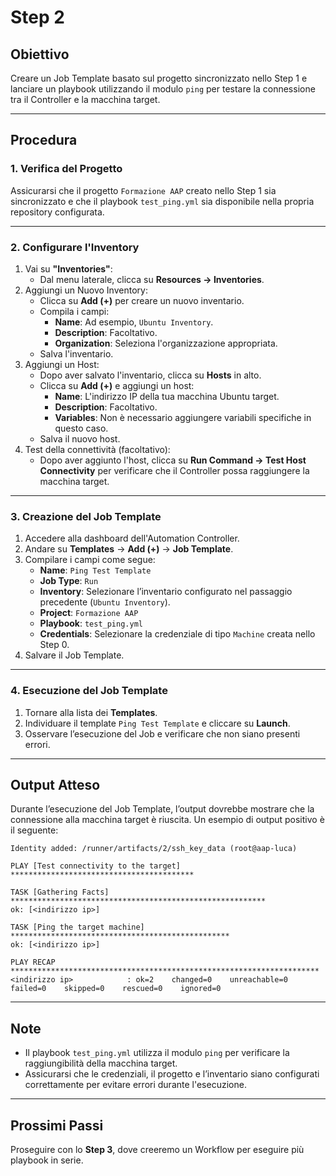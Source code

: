 # Step 2

## Obiettivo
Creare un Job Template basato sul progetto sincronizzato nello Step 1 e lanciare un playbook utilizzando il modulo `ping` per testare la connessione tra il Controller e la macchina target.

---

## Procedura

### 1. Verifica del Progetto
Assicurarsi che il progetto `Formazione AAP` creato nello Step 1 sia sincronizzato e che il playbook `test_ping.yml` sia disponibile nella propria repository configurata.

---

### 2. Configurare l'Inventory
1. Vai su **"Inventories"**:
   - Dal menu laterale, clicca su **Resources → Inventories**.
2. Aggiungi un Nuovo Inventory:
   - Clicca su **Add (+)** per creare un nuovo inventario.
   - Compila i campi:
     - **Name**: Ad esempio, `Ubuntu Inventory`.
     - **Description**: Facoltativo.
     - **Organization**: Seleziona l'organizzazione appropriata.
   - Salva l'inventario.
3. Aggiungi un Host:
   - Dopo aver salvato l'inventario, clicca su **Hosts** in alto.
   - Clicca su **Add (+)** e aggiungi un host:
     - **Name**: L'indirizzo IP della tua macchina Ubuntu target.
     - **Description**: Facoltativo.
     - **Variables**: Non è necessario aggiungere variabili specifiche in questo caso.
   - Salva il nuovo host.
4. Test della connettività (facoltativo):
   - Dopo aver aggiunto l'host, clicca su **Run Command → Test Host Connectivity** per verificare che il Controller possa raggiungere la macchina target.

---

### 3. Creazione del Job Template
1. Accedere alla dashboard dell'Automation Controller.
2. Andare su **Templates** → **Add (+)** → **Job Template**.
3. Compilare i campi come segue:
   - **Name**: `Ping Test Template`
   - **Job Type**: `Run`
   - **Inventory**: Selezionare l’inventario configurato nel passaggio precedente (`Ubuntu Inventory`).
   - **Project**: `Formazione AAP`
   - **Playbook**: `test_ping.yml`
   - **Credentials**: Selezionare la credenziale di tipo `Machine` creata nello Step 0.
4. Salvare il Job Template.

---

### 4. Esecuzione del Job Template
1. Tornare alla lista dei **Templates**.
2. Individuare il template `Ping Test Template` e cliccare su **Launch**.
3. Osservare l’esecuzione del Job e verificare che non siano presenti errori.

---

## Output Atteso
Durante l’esecuzione del Job Template, l’output dovrebbe mostrare che la connessione alla macchina target è riuscita. Un esempio di output positivo è il seguente:
```plaintext
Identity added: /runner/artifacts/2/ssh_key_data (root@aap-luca)

PLAY [Test connectivity to the target] *****************************************

TASK [Gathering Facts] *********************************************************
ok: [<indirizzo ip>]

TASK [Ping the target machine] *************************************************
ok: [<indirizzo ip>]

PLAY RECAP *********************************************************************
<indirizzo ip>            : ok=2    changed=0    unreachable=0    failed=0    skipped=0    rescued=0    ignored=0   
```

---

## Note
- Il playbook `test_ping.yml` utilizza il modulo `ping` per verificare la raggiungibilità della macchina target.
- Assicurarsi che le credenziali, il progetto e l’inventario siano configurati correttamente per evitare errori durante l'esecuzione.

---

## Prossimi Passi
Proseguire con lo **Step 3**, dove creeremo un Workflow per eseguire più playbook in serie.
